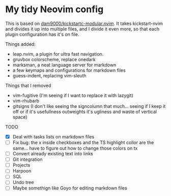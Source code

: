 # My tidy Neovim config

This is based on [dam9000/kickstartc-modular.nvim](https://github.com/dam9000/kickstart-modular.nvim). It takes kickstart-nvim and divides it up into multiple files, and I divide it even more, so that each plugin configuration has it's on file.

Things added:

* leap.nvim, a plugin for ultra fast navigation. 
* gruvbox colorscheme, replace onedark
* marksman, a neat language server for markdown
* a few keymaps and configurations for markdown files 
* guess-indent, replacing vim-sleuth

Things that I removed 
* vim-fugitive (I'm seeing if I want to replace it with lazygit)
* vim-rhubarb 
* gitsigns (I don't like seeing the signcolumn that much... seeing if I keep it off or if it's usefullness outweights it's ugliness and waste of vertical space)

TODO

- [x] Deal with tasks lists on markdown files
- [ ] Fix bug: the x inside checkboxes and the TS highlight collor are the same... have to figure out how to change those colors on tx
- [ ] Convert already existing text into links
- [ ] Git integration
- [ ] Projects
- [ ] Harpoon
- [ ] SQL 
- [ ] Undo tree 
- [ ] Maybe somethign like Goyo for editing markdown files 
